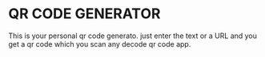 # QR CODE GENERATOR 
This is your personal qr code generato. just enter the text or a URL and you get a qr code which you scan any decode qr code app.
